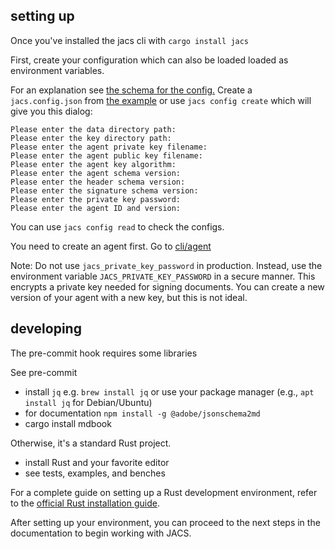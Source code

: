 ## setting up

Once you've installed the jacs cli with `cargo install jacs` 

First, create your configuration which can also be loaded loaded as environment variables.

For an explanation see [the schema for the config.](./schemas/jacs.config.schema.json)
Create a `jacs.config.json` from [the example](./jacs.config.example.json) or use `jacs config create` which will give you this dialog:

```
Please enter the data directory path:
Please enter the key directory path:
Please enter the agent private key filename:
Please enter the agent public key filename:
Please enter the agent key algorithm:
Please enter the agent schema version:
Please enter the header schema version:
Please enter the signature schema version:
Please enter the private key password:
Please enter the agent ID and version:
```

You can use `jacs config read` to check the configs. 

You need to create an agent first.  Go to [cli/agent](./cli/agent)

Note: Do not use `jacs_private_key_password` in production. Instead, use the environment variable `JACS_PRIVATE_KEY_PASSWORD` in a secure manner. This encrypts a private key needed for signing documents. You can create a new version of your agent with a new key, but this is not ideal.



## developing

The pre-commit hook requires some libraries

See pre-commit

 - install `jq` e.g. `brew install jq` or use your package manager (e.g., `apt install jq` for Debian/Ubuntu)
 - for documentation    `npm install -g @adobe/jsonschema2md`
 - cargo install mdbook
 

Otherwise, it's a standard Rust project.

 - install Rust and your favorite editor
 - see tests, examples, and benches

For a complete guide on setting up a Rust development environment, refer to the [official Rust installation guide](https://www.rust-lang.org/tools/install).

After setting up your environment, you can proceed to the next steps in the documentation to begin working with JACS.
